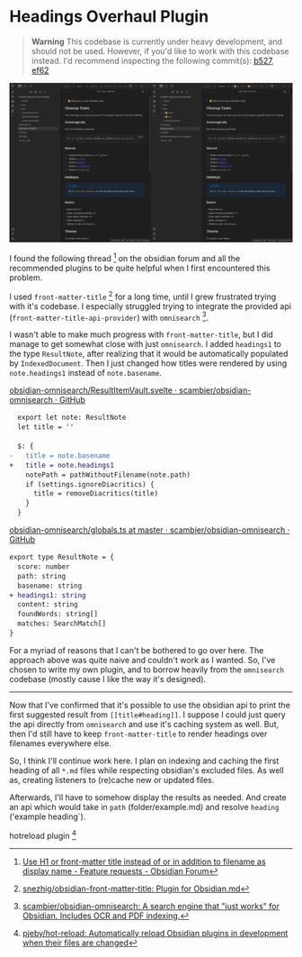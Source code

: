 # Headings Overhaul Plugin

> **Warning**
> This codebase is currently under heavy development, and should not be used.
> However, if you'd like to work with this codebase instead. I'd recommend inspecting the following commit(s): [b527](https://github.com/mournfully/replace-title-with-header/commit/b52745f7ea6a2309132494a0f3b660dd645d521f), [ef62](https://github.com/mournfully/replace-title-with-header/commit/ef62319ef3d0fd04bca5f80d94f5e477107b4a65)

![](./docs/showcase.png)

I found the following thread [^1] on the obsidian forum and all the recommended plugins to be quite helpful when I first encountered this problem.

I used `front-matter-title` [^2] for a long time, until I grew frustrated trying with it's codebase. I especially struggled trying to integrate the provided api (`front-matter-title-api-provider`) with `omnisearch` [^3]. 

I wasn't able to make much progress with `front-matter-title`, but I did manage to get somewhat close with just `omnisearch`. I added `headings1` to the type `ResultNote`, after realizing that it would be automatically populated by `IndexedDocument`. Then I just changed how titles were rendered by using `note.headings1` instead of `note.basename`. 

[obsidian-omnisearch/ResultItemVault.svelte · scambier/obsidian-omnisearch · GitHub](https://github.com/scambier/obsidian-omnisearch/blob/master/src/components/ResultItemVault.svelte)
```diff
  export let note: ResultNote
  let title = ''

  $: {
-   title = note.basename
+   title = note.headings1
    notePath = pathWithoutFilename(note.path)
    if (settings.ignoreDiacritics) {
      title = removeDiacritics(title)
    }
  }
```

[obsidian-omnisearch/globals.ts at master · scambier/obsidian-omnisearch · GitHub](https://github.com/scambier/obsidian-omnisearch/blob/master/src/globals.ts)
```diff
export type ResultNote = {
  score: number
  path: string
  basename: string
+ headings1: string  
  content: string
  foundWords: string[]
  matches: SearchMatch[]
}
```

For a myriad of reasons that I can't be bothered to go over here. The approach above was quite naive and couldn't work as I wanted. So, I've chosen to write my own plugin, and to borrow heavily from the `omnisearch` codebase (mostly cause I like the way it's designed).

---

Now that I've confirmed that it's possible to use the obsidian api to print the first suggested result from `[[title#heading]]`. I suppose I could just query the api directly from `omnisearch` and use it's caching system as well. But, then I'd still have to keep `front-matter-title` to render headings over filenames everywhere else.

So, I think I'll continue work here. I plan on indexing and caching the first heading of all `*.md` files while respecting obsidian's excluded files. As well as, creating listeners to (re)cache new or updated files. 

Afterwards, I'll have to somehow display the results as needed. And create an api which would take in `path` (folder/example.md) and resolve `heading` ('example heading`).

hotreload plugin [^4]

[^1]: [Use H1 or front-matter title instead of or in addition to filename as display name - Feature requests - Obsidian Forum](https://forum.obsidian.md/t/use-h1-or-front-matter-title-instead-of-or-in-addition-to-filename-as-display-name/687/125)

[^2]: [snezhig/obsidian-front-matter-title: Plugin for Obsidian.md](https://github.com/snezhig/obsidian-front-matter-title)

[^3]: [scambier/obsidian-omnisearch: A search engine that "just works" for Obsidian. Includes OCR and PDF indexing.](https://github.com/scambier/obsidian-omnisearch)

[^4]: [pjeby/hot-reload: Automatically reload Obsidian plugins in development when their files are changed](https://github.com/pjeby/hot-reload)
